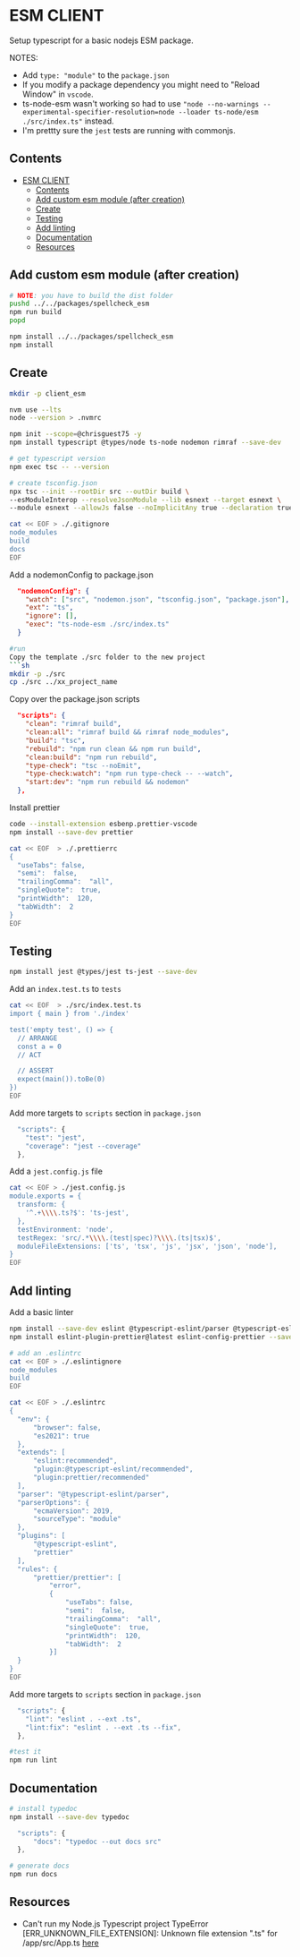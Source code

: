 # ESM CLIENT

Setup typescript for a basic nodejs ESM package.  

NOTES:

* Add `type: "module"` to the `package.json`
* If you modify a package dependency you might need to "Reload Window" in `vscode`.  
* ts-node-esm wasn't working so had to use `"node --no-warnings --experimental-specifier-resolution=node --loader ts-node/esm ./src/index.ts"` instead.  
* I'm prettty sure the `jest` tests are running with commonjs.  

## Contents

- [ESM CLIENT](#esm-client)
  - [Contents](#contents)
  - [Add custom esm module (after creation)](#add-custom-esm-module-after-creation)
  - [Create](#create)
  - [Testing](#testing)
  - [Add linting](#add-linting)
  - [Documentation](#documentation)
  - [Resources](#resources)

## Add custom esm module (after creation)

```sh
# NOTE: you have to build the dist folder
pushd ../../packages/spellcheck_esm
npm run build
popd

npm install ../../packages/spellcheck_esm
npm install
```

## Create

```sh
mkdir -p client_esm

nvm use --lts
node --version > .nvmrc

npm init --scope=@chrisguest75 -y
npm install typescript @types/node ts-node nodemon rimraf --save-dev  

# get typescript version
npm exec tsc -- --version 

# create tsconfig.json
npx tsc --init --rootDir src --outDir build \
--esModuleInterop --resolveJsonModule --lib esnext --target esnext \
--module esnext --allowJs false --noImplicitAny true --declaration true --declarationMap true --sourceMap true

cat << EOF > ./.gitignore
node_modules
build
docs
EOF
```

Add a nodemonConfig to package.json  

```json
  "nodemonConfig": {
    "watch": ["src", "nodemon.json", "tsconfig.json", "package.json"],
    "ext": "ts",
    "ignore": [],
    "exec": "ts-node-esm ./src/index.ts"
  }
```

```sh
#run
Copy the template ./src folder to the new project
```sh
mkdir -p ./src
cp ./src ../xx_project_name
```

Copy over the package.json scripts  

```json
  "scripts": {
    "clean": "rimraf build",
    "clean:all": "rimraf build && rimraf node_modules",
    "build": "tsc",
    "rebuild": "npm run clean && npm run build",
    "clean:build": "npm run rebuild",
    "type-check": "tsc --noEmit",
    "type-check:watch": "npm run type-check -- --watch",
    "start:dev": "npm run rebuild && nodemon"
  },
```

Install prettier

```sh
code --install-extension esbenp.prettier-vscode
npm install --save-dev prettier 

cat << EOF  > ./.prettierrc
{
  "useTabs": false,
  "semi":  false,
  "trailingComma":  "all",
  "singleQuote":  true,
  "printWidth":  120,
  "tabWidth":  2
}
EOF
```

## Testing

```sh
npm install jest @types/jest ts-jest --save-dev  
```

Add an `index.test.ts` to `tests`

```bash
cat << EOF  > ./src/index.test.ts
import { main } from './index'

test('empty test', () => {
  // ARRANGE
  const a = 0
  // ACT

  // ASSERT
  expect(main()).toBe(0)
})
EOF
```

Add more targets to `scripts` section in `package.json`

```js
  "scripts": {
    "test": "jest",
    "coverage": "jest --coverage"
  },
```

Add a `jest.config.js` file

```sh
cat << EOF > ./jest.config.js
module.exports = {
  transform: {
    '^.+\\\\.ts?$': 'ts-jest',
  },
  testEnvironment: 'node',
  testRegex: 'src/.*\\\\.(test|spec)?\\\\.(ts|tsx)$',
  moduleFileExtensions: ['ts', 'tsx', 'js', 'jsx', 'json', 'node'],
}
EOF
```

## Add linting

Add a basic linter

```sh
npm install --save-dev eslint @typescript-eslint/parser @typescript-eslint/eslint-plugin
npm install eslint-plugin-prettier@latest eslint-config-prettier --save-dev 

# add an .eslintrc
cat << EOF > ./.eslintignore
node_modules
build
EOF

cat << EOF > ./.eslintrc
{
  "env": {
      "browser": false,
      "es2021": true
  },
  "extends": [
      "eslint:recommended",
      "plugin:@typescript-eslint/recommended",
      "plugin:prettier/recommended"
  ],
  "parser": "@typescript-eslint/parser",
  "parserOptions": {
      "ecmaVersion": 2019,
      "sourceType": "module"
  },
  "plugins": [
      "@typescript-eslint", 
      "prettier"
  ],
  "rules": {
      "prettier/prettier": [
          "error",
          {
              "useTabs": false,
              "semi":  false,
              "trailingComma":  "all",
              "singleQuote":  true,
              "printWidth":  120,
              "tabWidth":  2
          }]
  }
}
EOF
```

Add more targets to `scripts` section in `package.json`

```js
  "scripts": {
    "lint": "eslint . --ext .ts",
    "lint:fix": "eslint . --ext .ts --fix",
  },
```

```sh
#test it
npm run lint
```

## Documentation

```sh
# install typedoc
npm install --save-dev typedoc  
```

```js
  "scripts": {
      "docs": "typedoc --out docs src"
  },
```

```sh
# generate docs
npm run docs   
```

## Resources

* Can't run my Node.js Typescript project TypeError [ERR_UNKNOWN_FILE_EXTENSION]: Unknown file extension ".ts" for /app/src/App.ts [here](https://stackoverflow.com/questions/62096269/cant-run-my-node-js-typescript-project-typeerror-err-unknown-file-extension)  

